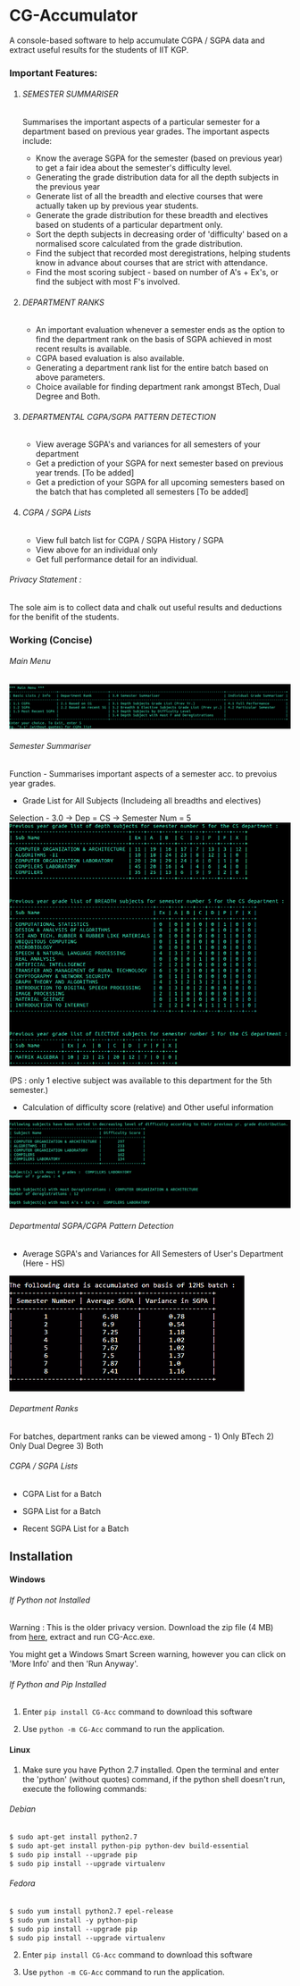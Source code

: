 # CG-Accumulator
A console-based software to help accumulate CGPA / SGPA data and extract useful results for the students of IIT KGP.


### Important Features:
1. ###### SEMESTER SUMMARISER

    Summarises the important aspects of a particular semester for a department 
    based on previous year grades. The important aspects include:
    - Know the average SGPA for the semester (based on previous year) to get a fair idea about the semester's difficulty level.
    - Generating the grade distribution data for all the depth subjects in the previous year
    - Generate list of all the breadth and elective courses that were actually taken up by previous year students.
    - Generate the grade distribution for these breadth and electives based on students of a particular department only.
    - Sort the depth subjects in decreasing order of 'difficulty' based on a normalised score calculated from the grade distribution.
    - Find the subject that recorded most deregistrations, helping students know in advance about courses that are strict with attendance.
    - Find the most scoring subject - based on number of A's + Ex's, or find the subject with most F's involved. 
 
2. ###### DEPARTMENT RANKS
    - An important evaluation whenever a semester ends as the option to find the department rank 
      on the basis of SGPA achieved in most recent results is available.
    - CGPA based evaluation is also available.
    - Generating a department rank list for the entire batch based on above parameters.
    - Choice available for finding department rank amongst BTech, Dual Degree and Both.
 
3. ###### DEPARTMENTAL CGPA/SGPA PATTERN DETECTION
    - View average SGPA's and variances for all semesters of your department
    - Get a prediction of your SGPA for next semester based on previous year trends. [To be added]
    - Get a prediction of your SGPA for all upcoming semesters based on the batch that has completed all semesters [To be added]

4. ###### CGPA / SGPA Lists
    - View full batch list for CGPA / SGPA History / SGPA
    - View above for an individual only
    - Get full performance detail for an individual.

###### Privacy Statement :
The sole aim is to collect data and chalk out useful results and deductions for the benifit of the students. 


### Working (Concise)
###### Main Menu
![ScreenShot](Ubuntu_Screenshots/u9.png)


###### Semester Summariser
Function - Summarises important aspects of a semester acc. to prevoius year grades.

* Grade List for All Subjects (Includeing all breadths and electives)
    
Selection - 3.0 -> Dep = CS -> Semester Num = 5
![ScreenShot](Ubuntu_Screenshots/u6.png)

(PS : only 1 elective subject was available to this department for the 5th semester.)

* Calculation of difficulty score (relative) and Other useful information

![ScreenShot](Ubuntu_Screenshots/u7.png)


###### Departmental SGPA/CGPA Pattern Detection

* Average SGPA's and Variances for All Semesters of User's Department (Here - HS)

![ScreenShot](Screenshots/13_all_sem_avg.PNG)


###### Department Ranks

For batches, department ranks can be viewed among - 1) Only BTech 2) Only Dual Degree 3) Both


###### CGPA / SGPA Lists

* CGPA List for a Batch

* SGPA List for a Batch

* Recent SGPA List for a Batch



## Installation

#### Windows

###### If Python not Installed 
Warning : This is the older privacy version.
Download the zip file (4 MB) from [here](https://goo.gl/dG48U5), extract and run CG-Acc.exe.

You might get a Windows Smart Screen warning, however you can click on 'More Info' and then 'Run Anyway'.

###### If Python and Pip Installed 
    
1. Enter `pip install CG-Acc` command to download this software

2. Use `python -m CG-Acc` command to run the application.



#### Linux
1. Make sure you have Python 2.7 installed. Open the terminal and enter the 'python' (without quotes) command, if the python shell doesn't run, execute the following commands:

###### Debian
```shell
$ sudo apt-get install python2.7
$ sudo apt-get install python-pip python-dev build-essential 
$ sudo pip install --upgrade pip 
$ sudo pip install --upgrade virtualenv 
```

###### Fedora
```shell
$ sudo yum install python2.7 epel-release
$ sudo yum install -y python-pip
$ sudo pip install --upgrade pip 
$ sudo pip install --upgrade virtualenv 
```

2. Enter `pip install CG-Acc` command to download this software

3. Use `python -m CG-Acc` command to run the application.
